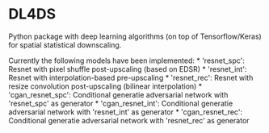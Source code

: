 # DL4DS

Python package with deep learning algorithms (on top of Tensorflow/Keras) for spatial statistical downscaling.

Currently the following models have been implemented:
    * 'resnet_spc': Resnet with pixel shuffle post-upscaling (based on EDSR)
    * 'resnet_int': Resnet with interpolation-based pre-upscaling
    * 'resnet_rec': Resnet with resize convolution post-upscaling (bilinear interpolation)
    * 'cgan_resnet_spc': Conditional generatie adversarial network with 'resnet_spc' as generator 
    * 'cgan_resnet_int': Conditional generatie adversarial network with 'resnet_int' as generator 
    * 'cgan_resnet_rec': Conditional generatie adversarial network with 'resnet_rec' as generator 